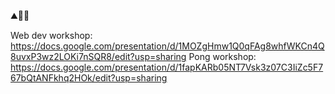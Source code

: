 ⛰️👀🧾

Web dev workshop: https://docs.google.com/presentation/d/1MOZgHmw1Q0qFAg8whfWKCn4Q8uvxP3wz2LOKi7nSQR8/edit?usp=sharing
Pong workshop: https://docs.google.com/presentation/d/1fapKARb05NT7Vsk3z07C3IiZc5F767bQtANFkhq2HOk/edit?usp=sharing
